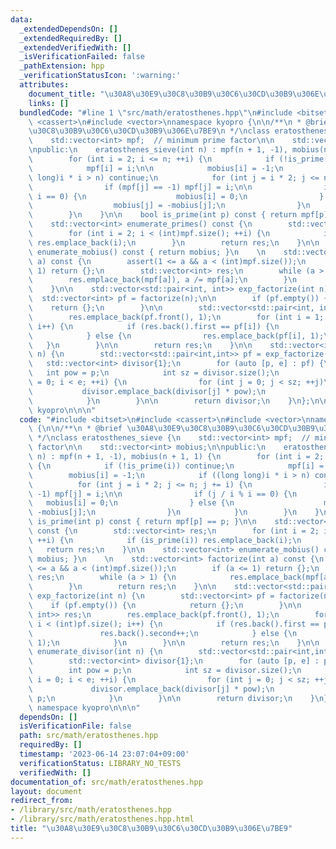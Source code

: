 ```yaml
---
data:
  _extendedDependsOn: []
  _extendedRequiredBy: []
  _extendedVerifiedWith: []
  _isVerificationFailed: false
  _pathExtension: hpp
  _verificationStatusIcon: ':warning:'
  attributes:
    document_title: "\u30A8\u30E9\u30C8\u30B9\u30C6\u30CD\u30B9\u306E\u7BE9"
    links: []
  bundledCode: "#line 1 \"src/math/eratosthenes.hpp\"\n#include <bitset>\n#include\
    \ <cassert>\n#include <vector>\nnamespace kyopro {\n\n/**\n * @brief \u30A8\u30E9\
    \u30C8\u30B9\u30C6\u30CD\u30B9\u306E\u7BE9\n */\nclass eratosthenes_sieve {\n\
    \    std::vector<int> mpf;  // minimum prime factor\n\n    std::vector<int> mobius;\n\
    \npublic:\n    eratosthenes_sieve(int n) : mpf(n + 1, -1), mobius(n + 1, 1) {\n\
    \        for (int i = 2; i <= n; ++i) {\n            if (!is_prime(i)) continue;\n\
    \            mpf[i] = i;\n\n            mobius[i] = -1;\n            if ((long\
    \ long)i * i > n) continue;\n            for (int j = i * 2; j <= n; j += i) {\n\
    \                if (mpf[j] == -1) mpf[j] = i;\n\n                if (j / i %\
    \ i == 0) {\n                    mobius[i] = 0;\n                } else {\n  \
    \                  mobius[j] = -mobius[j];\n                }\n            }\n\
    \        }\n    }\n\n    bool is_prime(int p) const { return mpf[p] == p; }\n\n\
    \    std::vector<int> enumerate_primes() const {\n        std::vector<int> res;\n\
    \        for (int i = 2; i < (int)mpf.size(); ++i) {\n            if (is_prime(i))\
    \ res.emplace_back(i);\n        }\n        return res;\n    }\n\n    std::vector<int>\
    \ enumerate_mobius() const { return mobius; }\n    \n    std::vector<int> factorize(int\
    \ a) const {\n        assert(1 <= a && a < (int)mpf.size());\n        if (a <=\
    \ 1) return {};\n        std::vector<int> res;\n        while (a > 1) {\n    \
    \        res.emplace_back(mpf[a]), a /= mpf[a];\n        }\n        return res;\n\
    \    }\n\n    std::vector<std::pair<int, int>> exp_factorize(int n) {\n      \
    \  std::vector<int> pf = factorize(n);\n\n        if (pf.empty()) {\n        \
    \    return {};\n        }\n\n        std::vector<std::pair<int, int>> res;\n\
    \        res.emplace_back(pf.front(), 1);\n        for (int i = 1; i < (int)pf.size();\
    \ i++) {\n            if (res.back().first == pf[i]) {\n                res.back().second++;\n\
    \            } else {\n                res.emplace_back(pf[i], 1);\n         \
    \   }\n        }\n\n        return res;\n    }\n\n    std::vector<int> enumerate_divisor(int\
    \ n) {\n        std::vector<std::pair<int,int>> pf = exp_factorize(n);\n     \
    \   std::vector<int> divisor{1};\n        for (auto [p, e] : pf) {\n         \
    \   int pow = p;\n            int sz = divisor.size();\n            for (int i\
    \ = 0; i < e; ++i) {\n                for (int j = 0; j < sz; ++j)\n         \
    \           divisor.emplace_back(divisor[j] * pow);\n                pow *= p;\n\
    \            }\n        }\n\n        return divisor;\n    }\n};\n\n};  // namespace\
    \ kyopro\n\n\n"
  code: "#include <bitset>\n#include <cassert>\n#include <vector>\nnamespace kyopro\
    \ {\n\n/**\n * @brief \u30A8\u30E9\u30C8\u30B9\u30C6\u30CD\u30B9\u306E\u7BE9\n\
    \ */\nclass eratosthenes_sieve {\n    std::vector<int> mpf;  // minimum prime\
    \ factor\n\n    std::vector<int> mobius;\n\npublic:\n    eratosthenes_sieve(int\
    \ n) : mpf(n + 1, -1), mobius(n + 1, 1) {\n        for (int i = 2; i <= n; ++i)\
    \ {\n            if (!is_prime(i)) continue;\n            mpf[i] = i;\n\n    \
    \        mobius[i] = -1;\n            if ((long long)i * i > n) continue;\n  \
    \          for (int j = i * 2; j <= n; j += i) {\n                if (mpf[j] ==\
    \ -1) mpf[j] = i;\n\n                if (j / i % i == 0) {\n                 \
    \   mobius[i] = 0;\n                } else {\n                    mobius[j] =\
    \ -mobius[j];\n                }\n            }\n        }\n    }\n\n    bool\
    \ is_prime(int p) const { return mpf[p] == p; }\n\n    std::vector<int> enumerate_primes()\
    \ const {\n        std::vector<int> res;\n        for (int i = 2; i < (int)mpf.size();\
    \ ++i) {\n            if (is_prime(i)) res.emplace_back(i);\n        }\n     \
    \   return res;\n    }\n\n    std::vector<int> enumerate_mobius() const { return\
    \ mobius; }\n    \n    std::vector<int> factorize(int a) const {\n        assert(1\
    \ <= a && a < (int)mpf.size());\n        if (a <= 1) return {};\n        std::vector<int>\
    \ res;\n        while (a > 1) {\n            res.emplace_back(mpf[a]), a /= mpf[a];\n\
    \        }\n        return res;\n    }\n\n    std::vector<std::pair<int, int>>\
    \ exp_factorize(int n) {\n        std::vector<int> pf = factorize(n);\n\n    \
    \    if (pf.empty()) {\n            return {};\n        }\n\n        std::vector<std::pair<int,\
    \ int>> res;\n        res.emplace_back(pf.front(), 1);\n        for (int i = 1;\
    \ i < (int)pf.size(); i++) {\n            if (res.back().first == pf[i]) {\n \
    \               res.back().second++;\n            } else {\n                res.emplace_back(pf[i],\
    \ 1);\n            }\n        }\n\n        return res;\n    }\n\n    std::vector<int>\
    \ enumerate_divisor(int n) {\n        std::vector<std::pair<int,int>> pf = exp_factorize(n);\n\
    \        std::vector<int> divisor{1};\n        for (auto [p, e] : pf) {\n    \
    \        int pow = p;\n            int sz = divisor.size();\n            for (int\
    \ i = 0; i < e; ++i) {\n                for (int j = 0; j < sz; ++j)\n       \
    \             divisor.emplace_back(divisor[j] * pow);\n                pow *=\
    \ p;\n            }\n        }\n\n        return divisor;\n    }\n};\n\n};  //\
    \ namespace kyopro\n\n\n"
  dependsOn: []
  isVerificationFile: false
  path: src/math/eratosthenes.hpp
  requiredBy: []
  timestamp: '2023-06-14 23:07:04+09:00'
  verificationStatus: LIBRARY_NO_TESTS
  verifiedWith: []
documentation_of: src/math/eratosthenes.hpp
layout: document
redirect_from:
- /library/src/math/eratosthenes.hpp
- /library/src/math/eratosthenes.hpp.html
title: "\u30A8\u30E9\u30C8\u30B9\u30C6\u30CD\u30B9\u306E\u7BE9"
---
```

